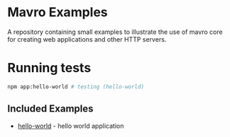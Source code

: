 # Mavro Examples

  A repository containing small examples to illustrate the use of mavro core
  for creating web applications and other HTTP servers.

# Running tests

```bash
npm app:hello-world # testing (hello-world)
```

## Included Examples
 - [hello-world](hello-world) - hello world application